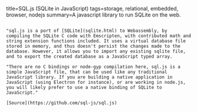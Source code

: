 title=SQL.js (SQLite in JavaScript)
tags=storage, relational, embedded, browser, nodejs
summary=A javascript library to run SQLite on the web.
~~~~~~

"sql.js is a port of [SQLite](sqlite.html) to Webassembly, by compiling the SQLite C code with Emscripten, with contributed math and string extension functions included. It uses a virtual database file stored in memory, and thus doesn't persist the changes made to the database. However, it allows you to import any existing sqlite file, and to export the created database as a JavaScript typed array.

"There are no C bindings or node-gyp compilation here, sql.js is a simple JavaScript file, that can be used like any traditional JavaScript library. If you are building a native application in JavaScript (using Electron for instance), or are working in node.js, you will likely prefer to use a native binding of SQLite to JavaScript."

[Source](https://github.com/sql-js/sql.js)


